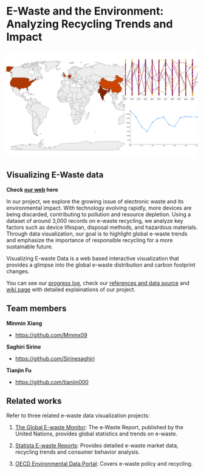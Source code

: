E-Waste and the Environment: Analyzing Recycling Trends and Impact
=====================================

![ProjectDataViz](pictures/cover%20picture.jpg)

## Visualizing E-Waste data 

**Check [our web](https://mmmx09.github.io/ProjectDataViz/) here**

In our project, we explore the growing issue of electronic waste and its environmental impact. With technology evolving rapidly, more devices are being discarded, contributing to pollution and resource depletion. Using a dataset of around 3,000 records on e-waste recycling, we analyze key factors such as device lifespan, disposal methods, and hazardous materials. Through data visualization, our goal is to highlight global e-waste trends and emphasize the importance of responsible recycling for a more sustainable future.

Visualizing E-waste Data is a web based interactive visualization that provides a glimpse into the global e-waste distribution and carbon footprint changes.

You can see our [progress log](https://github.com/Mmmx09/ProjectDataViz/wiki/Work-Progress-Log), check our [references and data source](https://github.com/Mmmx09/ProjectDataViz/wiki/References-Resources) and [wiki page](https://github.com/Mmmx09/ProjectDataViz/wiki) with detailed explainations of our project.

## Team members

**Minmin Xiang**

- <https://github.com/Mmmx09>

**Saghiri Sirine**

- <https://github.com/Sirinesaghiri>

**Tianjin Fu**

- <https://github.com/tianjin000>

## Related works

Refer to three related e-waste data visualization projects:

1. [The Global E-waste Monitor](https://globalewaste.org/): The e-Waste Report, published by the United Nations, provides global statistics and trends on e-waste.

2. [Statista E-waste Reports](https://www.statista.com/topics/3409/electronic-waste-worldwide/#editorsPicks): Provides detailed e-waste market data, recycling trends and consumer behavior analysis.

3. [OECD Environmental Data Portal](https://www.oecd.org/en/topics/environmental-statistics-accounts-and-indicators.html): Covers e-waste policy and recycling.
        

  
